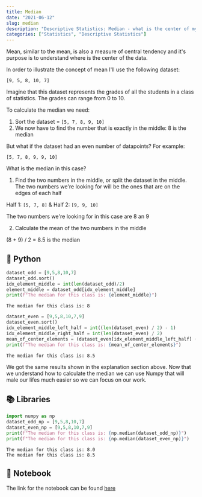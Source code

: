 ```yaml
---
title: Median
date: "2021-06-12"
slug: median
description: "Descriptive Statistics: Median - what is the center of my data?"
categories: ["Statistics", "Descriptive Statistics"]
---
```


Mean, similar to the mean, is also a measure of central tendency and it's purpose is to understand where is the center of the data.

In order to illustrate the concept of mean I'll use the following dataset:

`[9, 5, 8, 10, 7]`

Imagine that this dataset represents the grades of all the students in a class of statistics. The grades can range from 0 to 10.

To calculate the median we need:

1. Sort the dataset = `[5, 7, 8, 9, 10]`
2. We now have to find the number that is exactly in the middle: 8 is the median

But what if the dataset had an even number of datapoints? For example:

`[5, 7, 8, 9, 9, 10]`

What is the median in this case?

1. Find the two numbers in the middle, or split the dataset in the middle. The two numbers we're looking for will be the ones that are on the edges of each half

Half 1: `[5, 7, 8]` & Half 2: `[9, 9, 10]`

The two numbers we're looking for in this case are 8 an 9

2. Calculate the mean of the two numbers in the middle

(8 + 9) / 2 = 8.5 is the median

## 🐍 Python

```python
dataset_odd = [9,5,8,10,7]
dataset_odd.sort()
idx_element_middle = int(len(dataset_odd)/2)
element_middle = dataset_odd[idx_element_middle]
print(f"The median for this class is: {element_middle}")
```

    The median for this class is: 8

```python
dataset_even = [9,5,8,10,7,9]
dataset_even.sort()
idx_element_middle_left_half = int((len(dataset_even) / 2) - 1)
idx_element_middle_right_half = int(len(dataset_even) / 2)
mean_of_center_elements = (dataset_even[idx_element_middle_left_half] + dataset_even[idx_element_middle_right_half]) / 2
print(f"The median for this class is: {mean_of_center_elements}")
```

    The median for this class is: 8.5

We got the same results shown in the explanation section above. Now that we understand how to calculate the median we can use Numpy that will male our lifes much easier so we can focus on our work.

## 📚 Libraries

```python
import numpy as np
dataset_odd_np = [9,5,8,10,7]
dataset_even_np = [9,5,8,10,7,9]
print(f"The median for this class is: {np.median(dataset_odd_np)}")
print(f"The median for this class is: {np.median(dataset_even_np)}")
```

    The median for this class is: 8.0
    The median for this class is: 8.5

## 📒 Notebook

The link for the notebook can be found [here](https://github.com/nathanqueija/statistics/blob/master/1_descriptive_statistics/2_median.ipynb)

